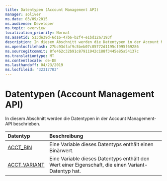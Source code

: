 ```yaml
---
title: Datentypen (Account Management API)
manager: soliver
ms.date: 03/09/2015
ms.audience: Developer
ms.topic: overview
localization_priority: Normal
ms.assetid: 513de39d-6d16-47b6-b2f4-e1bd12a7193f
description: In diesem Abschnitt werden die Datentypen in der Account Management-API beschrieben.
ms.openlocfilehash: 27bc93dfaf9c5beb07c05772d1195cf995f69286
ms.sourcegitcommit: 8fe462c32b91c87911942c188f3445e85a54137c
ms.translationtype: MT
ms.contentlocale: de-DE
ms.lasthandoff: 04/23/2019
ms.locfileid: "32317703"
---
```

# <a name="data-types-account-management-api"></a>Datentypen (Account Management API)

In diesem Abschnitt werden die Datentypen in der Account Management-API beschrieben.
  
|**Datentyp**|**Beschreibung**|
|:-----|:-----|
|[ACCT_BIN](acct_bin.md) <br/> |Eine Variable dieses Datentyps enthält einen Binärwert.  <br/> |
|[ACCT_VARIANT](acct_variant.md) <br/> |Eine Variable dieses Datentyps enthält den Wert einer Eigenschaft, die einen Variant-Datentyp hat.  <br/> |
   

